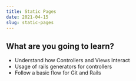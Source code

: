 ```yaml
---
title: Static Pages
date: 2021-04-15
slug: static-pages
---
```


## What are you going to learn?

* Understand how Controllers and Views Interact
* Usage of rails generators for controllers
* Follow a basic flow for Git and Rails